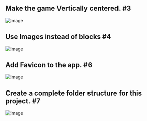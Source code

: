 ## Make the game Vertically centered. #3
![image](https://user-images.githubusercontent.com/54235627/126577781-6d3bec0a-a0e7-4eb4-af44-c1da0973b8dc.png)
&nbsp;

## Use Images instead of blocks #4
![image](https://user-images.githubusercontent.com/54235627/126593183-c1046334-a4e9-4bbb-8240-f5fc260cafd3.png)
&nbsp;

## Add Favicon to the app. #6
![image](https://user-images.githubusercontent.com/54235627/126577141-0eb256cc-c9f8-4f51-a31c-3cd01cb4334d.png)
&nbsp;

## Create a complete folder structure for this project. #7
![image](https://user-images.githubusercontent.com/54235627/126578760-3de3c47d-73ba-47b9-adea-9429d14bb3ed.png)
&nbsp;

